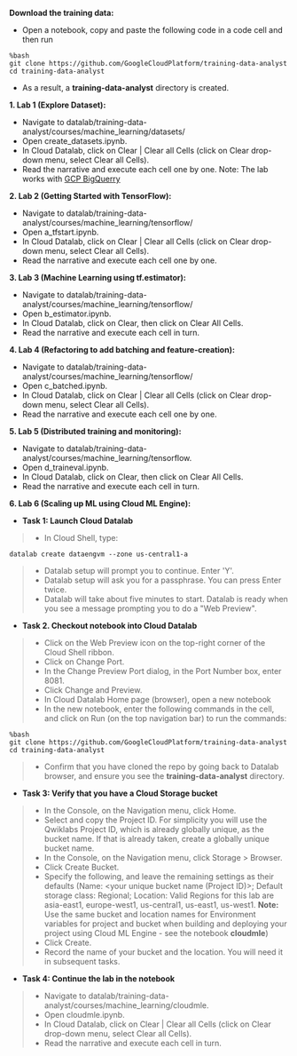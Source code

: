 **Download the training data:**
- Open a notebook, copy and paste the following code in a code cell and then run
```
%bash
git clone https://github.com/GoogleCloudPlatform/training-data-analyst
cd training-data-analyst
```
- As a result, a **training-data-analyst** directory is created.

**1. Lab 1 (Explore Dataset):**
- Navigate to datalab/training-data-analyst/courses/machine_learning/datasets/
- Open create_datasets.ipynb.
- In Cloud Datalab, click on Clear | Clear all Cells (click on Clear drop-down menu, select Clear all Cells).
- Read the narrative and execute each cell one by one.
Note: The lab works with [GCP BigQuerry](https://bigquery.cloud.google.com)

**2. Lab 2 (Getting Started with TensorFlow):**
- Navigate to datalab/training-data-analyst/courses/machine_learning/tensorflow/
- Open a_tfstart.ipynb.
- In Cloud Datalab, click on Clear | Clear all Cells (click on Clear drop-down menu, select Clear all Cells).
- Read the narrative and execute each cell one by one.

**3. Lab 3 (Machine Learning using tf.estimator):**
- Navigate to datalab/training-data-analyst/courses/machine_learning/tensorflow/
- Open b_estimator.ipynb.
- In Cloud Datalab, click on Clear, then click on Clear All Cells.
- Read the narrative and execute each cell in turn.

**4. Lab 4 (Refactoring to add batching and feature-creation):**
- Navigate to datalab/training-data-analyst/courses/machine_learning/tensorflow/
- Open c_batched.ipynb.
- In Cloud Datalab, click on Clear | Clear all Cells (click on Clear drop-down menu, select Clear all Cells).
- Read the narrative and execute each cell one by one.

**5. Lab 5 (Distributed training and monitoring):**
- Navigate to datalab/training-data-analyst/courses/machine_learning/tensorflow.
- Open d_traineval.ipynb.
- In Cloud Datalab, click on Clear, then click on Clear All Cells.
- Read the narrative and execute each cell in turn.

**6. Lab 6 (Scaling up ML using Cloud ML Engine):**
+ **Task 1: Launch Cloud Datalab**
> - In Cloud Shell, type:
```
datalab create dataengvm --zone us-central1-a
```
> - Datalab setup will prompt you to continue. Enter 'Y'.
> - Datalab setup will ask you for a passphrase. You can press Enter twice.
> - Datalab will take about five minutes to start. Datalab is ready when you see a message prompting you to do a "Web Preview".
+ **Task 2. Checkout notebook into Cloud Datalab**
> - Click on the Web Preview icon on the top-right corner of the Cloud Shell ribbon. 
> - Click on Change Port.
> - In the Change Preview Port dialog, in the Port Number box, enter 8081.
> - Click Change and Preview.
> - In Cloud Datalab Home page (browser), open a new notebook
> - In the new notebook, enter the following commands in the cell, and click on Run (on the top navigation bar) to run the commands:
```
%bash
git clone https://github.com/GoogleCloudPlatform/training-data-analyst
cd training-data-analyst
```
> - Confirm that you have cloned the repo by going back to Datalab browser, and ensure you see the **training-data-analyst** directory.
+ **Task 3: Verify that you have a Cloud Storage bucket**
> - In the Console, on the Navigation menu, click Home.
> - Select and copy the Project ID. For simplicity you will use the Qwiklabs Project ID, which is already globally unique, as the bucket name. If that is already taken, create a globally unique bucket name.
> - In the Console, on the Navigation menu, click Storage > Browser.
> - Click Create Bucket.
> - Specify the following, and leave the remaining settings as their defaults (Name: <your unique bucket name (Project ID)>; Default storage class: Regional; Location: Valid Regions for this lab are asia-east1, europe-west1, us-central1, us-east1, us-west1. **Note:** Use the same bucket and location names for Environment variables for project and bucket when building and deploying your project using Cloud ML Engine - see the notebook **cloudmle**)
> - Click Create.
> - Record the name of your bucket and the location. You will need it in subsequent tasks.
+ **Task 4: Continue the lab in the notebook**
> - Navigate to datalab/training-data-analyst/courses/machine_learning/cloudmle.
> - Open cloudmle.ipynb.
> - In Cloud Datalab, click on Clear | Clear all Cells (click on Clear drop-down menu, select Clear all Cells).
> - Read the narrative and execute each cell in turn.
